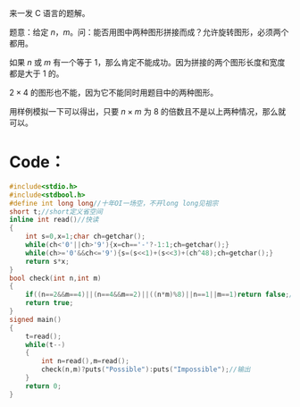 来一发 C 语言的题解。

题意：给定 $n$，$m$。问：能否用图中两种图形拼接而成？允许旋转图形，必须两个都用。

如果 $n$ 或 $m$ 有一个等于 $1$，那么肯定不能成功。因为拼接的两个图形长度和宽度都是大于 $1$ 的。

$2×4$ 的图形也不能，因为它不能同时用题目中的两种图形。

用样例模拟一下可以得出，只要 $n×m$ 为 $8$ 的倍数且不是以上两种情况，那么就可以。

# Code：
```c
#include<stdio.h>
#include<stdbool.h>
#define int long long//十年OI一场空，不开long long见祖宗
short t;//short定义省空间
inline int read()//快读
{
    int s=0,x=1;char ch=getchar();
    while(ch<'0'||ch>'9'){x=ch=='-'?-1:1;ch=getchar();}
    while(ch>='0'&&ch<='9'){s=(s<<1)+(s<<3)+(ch^48);ch=getchar();}
    return s*x;
}
bool check(int n,int m)
{
	if((n==2&&m==4)||(n==4&&m==2)||((n*m)%8)||n==1||m==1)return false;//判断是否是前两种情况或是8的倍数
	return true;
}
signed main()
{
	t=read();
	while(t--)
	{
		int n=read(),m=read();
		check(n,m)?puts("Possible"):puts("Impossible");//输出
	}
	return 0;
}
```
